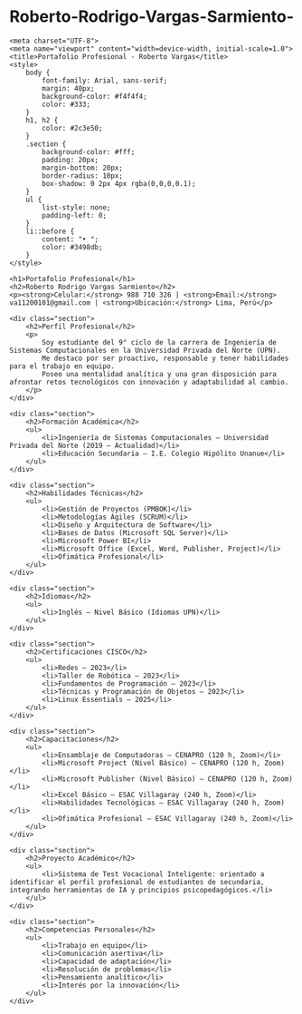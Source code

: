 # Roberto-Rodrigo-Vargas-Sarmiento-
    <meta charset="UTF-8">
    <meta name="viewport" content="width=device-width, initial-scale=1.0">
    <title>Portafolio Profesional - Roberto Vargas</title>
    <style>
        body {
            font-family: Arial, sans-serif;
            margin: 40px;
            background-color: #f4f4f4;
            color: #333;
        }
        h1, h2 {
            color: #2c3e50;
        }
        .section {
            background-color: #fff;
            padding: 20px;
            margin-bottom: 20px;
            border-radius: 10px;
            box-shadow: 0 2px 4px rgba(0,0,0,0.1);
        }
        ul {
            list-style: none;
            padding-left: 0;
        }
        li::before {
            content: "• ";
            color: #3498db;
        }
    </style>
</head>
<body>

    <h1>Portafolio Profesional</h1>
    <h2>Roberto Rodrigo Vargas Sarmiento</h2>
    <p><strong>Celular:</strong> 988 710 326 | <strong>Email:</strong> va11200101@gmail.com | <strong>Ubicación:</strong> Lima, Perú</p>

    <div class="section">
        <h2>Perfil Profesional</h2>
        <p>
            Soy estudiante del 9° ciclo de la carrera de Ingeniería de Sistemas Computacionales en la Universidad Privada del Norte (UPN).
            Me destaco por ser proactivo, responsable y tener habilidades para el trabajo en equipo.
            Poseo una mentalidad analítica y una gran disposición para afrontar retos tecnológicos con innovación y adaptabilidad al cambio.
        </p>
    </div>

    <div class="section">
        <h2>Formación Académica</h2>
        <ul>
            <li>Ingeniería de Sistemas Computacionales – Universidad Privada del Norte (2019 – Actualidad)</li>
            <li>Educación Secundaria – I.E. Colegio Hipólito Unanue</li>
        </ul>
    </div>

    <div class="section">
        <h2>Habilidades Técnicas</h2>
        <ul>
            <li>Gestión de Proyectos (PMBOK)</li>
            <li>Metodologías Ágiles (SCRUM)</li>
            <li>Diseño y Arquitectura de Software</li>
            <li>Bases de Datos (Microsoft SQL Server)</li>
            <li>Microsoft Power BI</li>
            <li>Microsoft Office (Excel, Word, Publisher, Project)</li>
            <li>Ofimática Profesional</li>
        </ul>
    </div>

    <div class="section">
        <h2>Idiomas</h2>
        <ul>
            <li>Inglés – Nivel Básico (Idiomas UPN)</li>
        </ul>
    </div>

    <div class="section">
        <h2>Certificaciones CISCO</h2>
        <ul>
            <li>Redes – 2023</li>
            <li>Taller de Robótica – 2023</li>
            <li>Fundamentos de Programación – 2023</li>
            <li>Técnicas y Programación de Objetos – 2023</li>
            <li>Linux Essentials – 2025</li>
        </ul>
    </div>

    <div class="section">
        <h2>Capacitaciones</h2>
        <ul>
            <li>Ensamblaje de Computadoras – CENAPRO (120 h, Zoom)</li>
            <li>Microsoft Project (Nivel Básico) – CENAPRO (120 h, Zoom)</li>
            <li>Microsoft Publisher (Nivel Básico) – CENAPRO (120 h, Zoom)</li>
            <li>Excel Básico – ESAC Villagaray (240 h, Zoom)</li>
            <li>Habilidades Tecnológicas – ESAC Villagaray (240 h, Zoom)</li>
            <li>Ofimática Profesional – ESAC Villagaray (240 h, Zoom)</li>
        </ul>
    </div>

    <div class="section">
        <h2>Proyecto Académico</h2>
        <ul>
            <li>Sistema de Test Vocacional Inteligente: orientado a identificar el perfil profesional de estudiantes de secundaria, integrando herramientas de IA y principios psicopedagógicos.</li>
        </ul>
    </div>

    <div class="section">
        <h2>Competencias Personales</h2>
        <ul>
            <li>Trabajo en equipo</li>
            <li>Comunicación asertiva</li>
            <li>Capacidad de adaptación</li>
            <li>Resolución de problemas</li>
            <li>Pensamiento analítico</li>
            <li>Interés por la innovación</li>
        </ul>
    </div>

</body>
</html>

